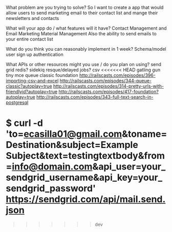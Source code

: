 What problem are you trying to solve?
So I want to create a app that would allow users to send marketing email to their contact list and 
mange their newsletters and contacts 


What will your app do / what features will it have?
Contact Management and Email Marketing Material Management Also the ability to send emails to your entire contact list

What do you think you can reasonably implement in 1 week?
Schema/model user sign up authentication

What APIs or other resources might you use / do you plan on using?
send grid
redis?
sidekiq
resque/delayed jobs?
csv
<<<<<<< HEAD
gatling gun
tiny mce
queue classic
foundation
http://railscasts.com/episodes/396-importing-csv-and-excel
http://railscasts.com/episodes/344-queue-classic?autoplay=true
http://railscasts.com/episodes/314-pretty-urls-with-friendlyid?autoplay=true
http://railscasts.com/episodes/417-foundation?autoplay=true
http://railscasts.com/episodes/343-full-text-search-in-postgresql

$ curl -d 'to=ecasilla01@gmail.com&toname=Destination&subject=Example Subject&text=testingtextbody&from=info@domain.com&api_user=your_sendgrid_username&api_key=your_sendgrid_password' https://sendgrid.com/api/mail.send.json
=======
>>>>>>> dev
